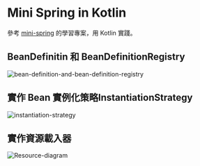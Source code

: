 # Mini Spring in Kotlin
參考 [mini-spring](https://github.com/DerekYRC/mini-spring) 的學習專案，用 Kotlin 實踐。

## BeanDefinitin 和 BeanDefinitionRegistry 
![bean-definition-and-bean-definition-registry](https://github.com/frankvicky/mini-spring-in-kotlin/assets/51072200/69c5550c-e999-49de-b7cb-e507b5fb7eb6)

## 實作 Bean 實例化策略InstantiationStrategy
![instantiation-strategy](https://github.com/frankvicky/mini-spring-in-kotlin/assets/51072200/ab82603e-67fc-4e43-b982-5271cc0e97b4)

## 實作資源載入器
![Resource-diagram](https://github.com/frankvicky/mini-spring-in-kotlin/assets/51072200/b60f3e05-5fe0-4ea5-89bb-7c5842ca931d)
